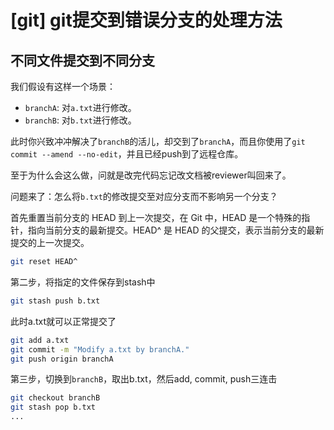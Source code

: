 
# [git] git提交到错误分支的处理方法

## 不同文件提交到不同分支

我们假设有这样一个场景：
  - `branchA`: 对`a.txt`进行修改。
  - `branchB`: 对`b.txt`进行修改。

此时你兴致冲冲解决了`branchB`的活儿，却交到了`branchA`，而且你使用了`git commit --amend --no-edit`，并且已经push到了远程仓库。

至于为什么会这么做，问就是改完代码忘记改文档被reviewer叫回来了。

问题来了：怎么将`b.txt`的修改提交至对应分支而不影响另一个分支？

首先重置当前分支的 HEAD 到上一次提交，在 Git 中，HEAD 是一个特殊的指针，指向当前分支的最新提交。HEAD^ 是 HEAD 的父提交，表示当前分支的最新提交的上一次提交。


```bash
git reset HEAD^

```

第二步，将指定的文件保存到stash中

```bash
git stash push b.txt
```

此时a.txt就可以正常提交了
```bash
git add a.txt
git commit -m "Modify a.txt by branchA."
git push origin branchA
```

第三步，切换到`branchB`，取出b.txt，然后add, commit, push三连击
```bash
git checkout branchB
git stash pop b.txt
...
```



